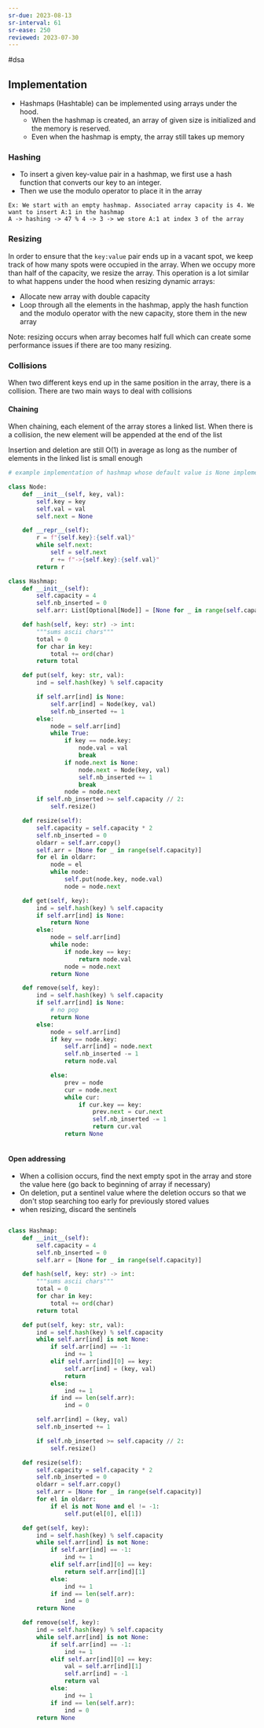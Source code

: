 ```yaml
---
sr-due: 2023-08-13
sr-interval: 61
sr-ease: 250
reviewed: 2023-07-30
---
```


#dsa

## Implementation

- Hashmaps (Hashtable) can be implemented using arrays under the hood.
  - When the hashmap is created, an array of given size is initialized and the memory is reserved.
  - Even when the hashmap is empty, the array still takes up memory

### Hashing

- To insert a given key-value pair in a hashmap, we first use a hash function that converts our key to an integer.
- Then we use the modulo operator to place it in the array

```text
Ex: We start with an empty hashmap. Associated array capacity is 4. We want to insert A:1 in the hashmap
A -> hashing -> 47 % 4 -> 3 -> we store A:1 at index 3 of the array
```

### Resizing

In order to ensure that the `key:value` pair ends up in a vacant spot, we keep track of how many spots were occupied in the array.
When we occupy more than half of the capacity, we resize the array.
This operation is a lot similar to what happens under the hood when resizing dynamic arrays:

- Allocate new array with double capacity
- Loop through all the elements in the hashmap, apply the hash function and the modulo operator with the new capacity, store them in the new array

Note: resizing occurs when array becomes half full which can create some performance issues if there are too many resizing.

### Collisions

When two different keys end up in the same position in the array, there is a collision.
There are two main ways to deal with collisions

#### Chaining

When chaining, each element of the array stores a linked list.
When there is a collision, the new element will be appended at the end of the list

Insertion and deletion are still O(1) in average as long as the number of elements in the linked list is small enough

```python
# example implementation of hashmap whose default value is None implemented with chaining

class Node:
    def __init__(self, key, val):
        self.key = key
        self.val = val
        self.next = None

    def __repr__(self):
        r = f"{self.key}:{self.val}"
        while self.next:
            self = self.next
            r += f"->{self.key}:{self.val}"
        return r

class Hashmap:
    def __init__(self):
        self.capacity = 4
        self.nb_inserted = 0
        self.arr: List[Optional[Node]] = [None for _ in range(self.capacity)]

    def hash(self, key: str) -> int:
        """sums ascii chars"""
        total = 0
        for char in key:
            total += ord(char)
        return total

    def put(self, key: str, val):
        ind = self.hash(key) % self.capacity

        if self.arr[ind] is None:
            self.arr[ind] = Node(key, val)
            self.nb_inserted += 1
        else:
            node = self.arr[ind]
            while True:
                if key == node.key:
                    node.val = val
                    break
                if node.next is None:
                    node.next = Node(key, val)
                    self.nb_inserted += 1
                    break
                node = node.next
        if self.nb_inserted >= self.capacity // 2:
            self.resize()

    def resize(self):
        self.capacity = self.capacity * 2
        self.nb_inserted = 0
        oldarr = self.arr.copy()
        self.arr = [None for _ in range(self.capacity)]
        for el in oldarr:
            node = el
            while node:
                self.put(node.key, node.val)
                node = node.next

    def get(self, key):
        ind = self.hash(key) % self.capacity
        if self.arr[ind] is None:
            return None
        else:
            node = self.arr[ind]
            while node:
                if node.key == key:
                    return node.val
                node = node.next
            return None

    def remove(self, key):
        ind = self.hash(key) % self.capacity
        if self.arr[ind] is None:
            # no pop
            return None
        else:
            node = self.arr[ind]
            if key == node.key:
                self.arr[ind] = node.next
                self.nb_inserted -= 1
                return node.val

            else:
                prev = node
                cur = node.next
                while cur:
                    if cur.key == key:
                        prev.next = cur.next
                        self.nb_inserted -= 1
                        return cur.val
                return None



```

#### Open addressing

- When a collision occurs, find the next empty spot in the array and store the value here (go back to beginning of array if necessary)
- On deletion, put a sentinel value where the deletion occurs so that we don't stop searching too early for previously stored values
- when resizing, discard the sentinels

```python

class Hashmap:
    def __init__(self):
        self.capacity = 4
        self.nb_inserted = 0
        self.arr = [None for _ in range(self.capacity)]

    def hash(self, key: str) -> int:
        """sums ascii chars"""
        total = 0
        for char in key:
            total += ord(char)
        return total

    def put(self, key: str, val):
        ind = self.hash(key) % self.capacity
        while self.arr[ind] is not None:
            if self.arr[ind] == -1:
                ind += 1
            elif self.arr[ind][0] == key:
                self.arr[ind] = (key, val)
                return
            else:
                ind += 1
            if ind == len(self.arr):
                ind = 0

        self.arr[ind] = (key, val)
        self.nb_inserted += 1

        if self.nb_inserted >= self.capacity // 2:
            self.resize()

    def resize(self):
        self.capacity = self.capacity * 2
        self.nb_inserted = 0
        oldarr = self.arr.copy()
        self.arr = [None for _ in range(self.capacity)]
        for el in oldarr:
            if el is not None and el != -1:
                self.put(el[0], el[1])

    def get(self, key):
        ind = self.hash(key) % self.capacity
        while self.arr[ind] is not None:
            if self.arr[ind] == -1:
                ind += 1
            elif self.arr[ind][0] == key:
                return self.arr[ind][1]
            else:
                ind += 1
            if ind == len(self.arr):
                ind = 0
        return None

    def remove(self, key):
        ind = self.hash(key) % self.capacity
        while self.arr[ind] is not None:
            if self.arr[ind] == -1:
                ind += 1
            elif self.arr[ind][0] == key:
                val = self.arr[ind][1]
                self.arr[ind] = -1
                return val
            else:
                ind += 1
            if ind == len(self.arr):
                ind = 0
        return None

```
